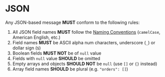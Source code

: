 # JSON

Any JSON-based message **MUST** conform to the following rules:

1. All JSON field names **MUST** follow the [Naming Conventions](https://adidas-group.gitbooks.io/api-guidelines/content/evolution/naming-conventions.html) \(`camelCase`, American English, etc.\)
2. Field names **MUST** be ASCII alpha num characters, underscore \(`_`\) or dollar sign \(`$`\)
3. Boolean fields **MUST NOT** be of `null` value
4. Fields with `null` value **SHOULD** be omitted
5. Empty arrays and objects **SHOULD NOT**  be `null` \(use `[]` or `{}` instead\)
6. Array field names **SHOULD** be plural \(e.g. `"orders": []`\)

